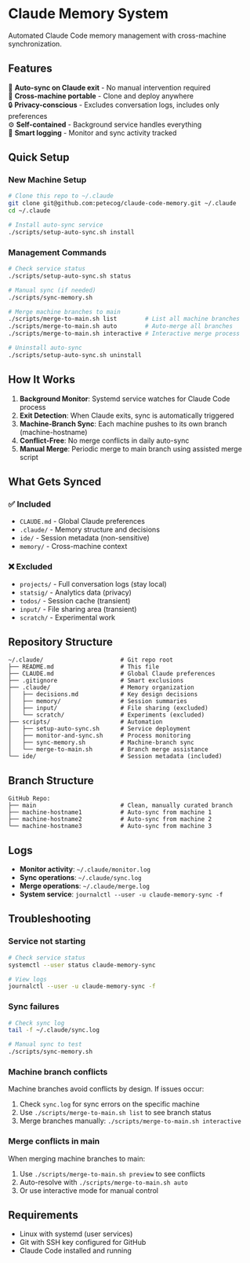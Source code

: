 # Claude Memory System

Automated Claude Code memory management with cross-machine synchronization.

## Features

🤖 **Auto-sync on Claude exit** - No manual intervention required  
🔄 **Cross-machine portable** - Clone and deploy anywhere  
🔒 **Privacy-conscious** - Excludes conversation logs, includes only preferences  
⚙️ **Self-contained** - Background service handles everything  
📝 **Smart logging** - Monitor and sync activity tracked  

## Quick Setup

### New Machine Setup
```bash
# Clone this repo to ~/.claude
git clone git@github.com:petecog/claude-code-memory.git ~/.claude
cd ~/.claude

# Install auto-sync service
./scripts/setup-auto-sync.sh install
```

### Management Commands
```bash
# Check service status
./scripts/setup-auto-sync.sh status

# Manual sync (if needed)
./scripts/sync-memory.sh

# Merge machine branches to main
./scripts/merge-to-main.sh list        # List all machine branches
./scripts/merge-to-main.sh auto        # Auto-merge all branches  
./scripts/merge-to-main.sh interactive # Interactive merge process

# Uninstall auto-sync
./scripts/setup-auto-sync.sh uninstall
```

## How It Works

1. **Background Monitor**: Systemd service watches for Claude Code process
2. **Exit Detection**: When Claude exits, sync is automatically triggered  
3. **Machine-Branch Sync**: Each machine pushes to its own branch (machine-hostname)
4. **Conflict-Free**: No merge conflicts in daily auto-sync
5. **Manual Merge**: Periodic merge to main branch using assisted merge script

## What Gets Synced

### ✅ Included
- `CLAUDE.md` - Global Claude preferences
- `.claude/` - Memory structure and decisions  
- `ide/` - Session metadata (non-sensitive)
- `memory/` - Cross-machine context

### ❌ Excluded  
- `projects/` - Full conversation logs (stay local)
- `statsig/` - Analytics data (privacy)
- `todos/` - Session cache (transient)
- `input/` - File sharing area (transient)
- `scratch/` - Experimental work

## Repository Structure

```
~/.claude/                      # Git repo root
├── README.md                   # This file
├── CLAUDE.md                   # Global Claude preferences
├── .gitignore                  # Smart exclusions
├── .claude/                    # Memory organization
│   ├── decisions.md            # Key design decisions
│   ├── memory/                 # Session summaries
│   ├── input/                  # File sharing (excluded)
│   └── scratch/                # Experiments (excluded)
├── scripts/                    # Automation
│   ├── setup-auto-sync.sh      # Service deployment
│   ├── monitor-and-sync.sh     # Process monitoring
│   ├── sync-memory.sh          # Machine-branch sync
│   └── merge-to-main.sh        # Branch merge assistance
└── ide/                        # Session metadata (included)
```

## Branch Structure

```
GitHub Repo:
├── main                        # Clean, manually curated branch
├── machine-hostname1           # Auto-sync from machine 1
├── machine-hostname2           # Auto-sync from machine 2  
└── machine-hostname3           # Auto-sync from machine 3
```

## Logs

- **Monitor activity**: `~/.claude/monitor.log`
- **Sync operations**: `~/.claude/sync.log`  
- **Merge operations**: `~/.claude/merge.log`
- **System service**: `journalctl --user -u claude-memory-sync -f`

## Troubleshooting

### Service not starting
```bash
# Check service status
systemctl --user status claude-memory-sync

# View logs
journalctl --user -u claude-memory-sync -f
```

### Sync failures
```bash
# Check sync log
tail -f ~/.claude/sync.log

# Manual sync to test
./scripts/sync-memory.sh
```

### Machine branch conflicts
Machine branches avoid conflicts by design. If issues occur:
1. Check `sync.log` for sync errors on the specific machine
2. Use `./scripts/merge-to-main.sh list` to see branch status
3. Merge branches manually: `./scripts/merge-to-main.sh interactive`

### Merge conflicts in main
When merging machine branches to main:
1. Use `./scripts/merge-to-main.sh preview` to see conflicts
2. Auto-resolve with `./scripts/merge-to-main.sh auto` 
3. Or use interactive mode for manual control

## Requirements

- Linux with systemd (user services)
- Git with SSH key configured for GitHub
- Claude Code installed and running